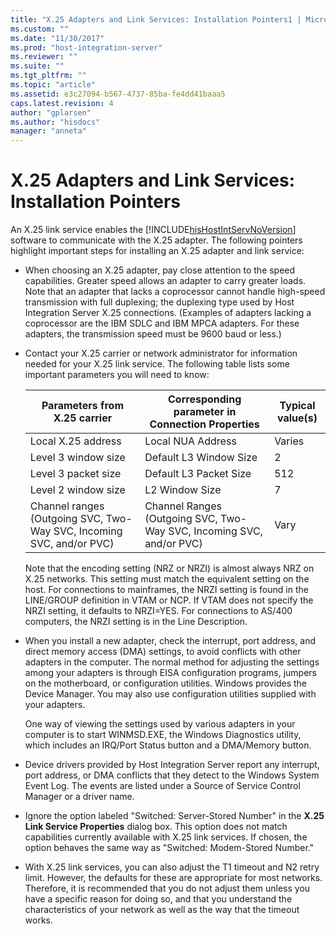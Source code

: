```yaml
---
title: "X.25 Adapters and Link Services: Installation Pointers1 | Microsoft Docs"
ms.custom: ""
ms.date: "11/30/2017"
ms.prod: "host-integration-server"
ms.reviewer: ""
ms.suite: ""
ms.tgt_pltfrm: ""
ms.topic: "article"
ms.assetid: e3c27094-b567-4737-85ba-fe4dd41baaa5
caps.latest.revision: 4
author: "gplarsen"
ms.author: "hisdocs"
manager: "anneta"
---
```

# X.25 Adapters and Link Services: Installation Pointers
An X.25 link service enables the [!INCLUDE[hisHostIntServNoVersion](../includes/hishostintservnoversion-md.md)] software to communicate with the X.25 adapter. The following pointers highlight important steps for installing an X.25 adapter and link service:  
  
-   When choosing an X.25 adapter, pay close attention to the speed capabilities. Greater speed allows an adapter to carry greater loads. Note that an adapter that lacks a coprocessor cannot handle high-speed transmission with full duplexing; the duplexing type used by Host Integration Server X.25 connections. (Examples of adapters lacking a coprocessor are the IBM SDLC and IBM MPCA adapters. For these adapters, the transmission speed must be 9600 baud or less.)  
  
-   Contact your X.25 carrier or network administrator for information needed for your X.25 link service. The following table lists some important parameters you will need to know:  
  
    |Parameters from X.25 carrier|Corresponding parameter in Connection Properties|Typical value(s)|  
    |----------------------------------|------------------------------------------------------|------------------------|  
    |Local X.25 address|Local NUA Address|Varies|  
    |Level 3 window size|Default L3 Window Size|2|  
    |Level 3 packet size|Default L3 Packet Size|512|  
    |Level 2 window size|L2 Window Size|7|  
    |Channel ranges (Outgoing SVC, Two-Way SVC, Incoming SVC, and/or PVC)|Channel Ranges (Outgoing SVC, Two-Way SVC, Incoming SVC, and/or PVC)|Vary|  
  
     Note that the encoding setting (NRZ or NRZI) is almost always NRZ on X.25 networks. This setting must match the equivalent setting on the host. For connections to mainframes, the NRZI setting is found in the LINE/GROUP definition in VTAM or NCP. If VTAM does not specify the NRZI setting, it defaults to NRZI=YES. For connections to AS/400 computers, the NRZI setting is in the Line Description.  
  
-   When you install a new adapter, check the interrupt, port address, and direct memory access (DMA) settings, to avoid conflicts with other adapters in the computer. The normal method for adjusting the settings among your adapters is through EISA configuration programs, jumpers on the motherboard, or configuration utilities. Windows provides the Device Manager. You may also use configuration utilities supplied with your adapters.  
  
     One way of viewing the settings used by various adapters in your computer is to start WINMSD.EXE, the Windows Diagnostics utility, which includes an IRQ/Port Status button and a DMA/Memory button.  
  
-   Device drivers provided by Host Integration Server report any interrupt, port address, or DMA conflicts that they detect to the Windows System Event Log. The events are listed under a Source of Service Control Manager or a driver name.  
  
-   Ignore the option labeled "Switched: Server-Stored Number" in the **X.25 Link Service Properties** dialog box. This option does not match capabilities currently available with X.25 link services. If chosen, the option behaves the same way as "Switched: Modem-Stored Number."  
  
-   With X.25 link services, you can also adjust the T1 timeout and N2 retry limit. However, the defaults for these are appropriate for most networks. Therefore, it is recommended that you do not adjust them unless you have a specific reason for doing so, and that you understand the characteristics of your network as well as the way that the timeout works.